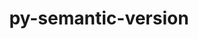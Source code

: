 ---
title: "py-semantic-version"
layout: cache
categories: [package, develop]
meta: {"compilers": ["none"], "num_specs": 274, "num_specs_by_stack": {"data-vis-sdk": 18, "e4s-neoverse-v2": 18, "hep": 13, "ml-darwin-aarch64-mps": 49, "ml-linux-aarch64-cpu": 52, "ml-linux-aarch64-cuda": 55, "ml-linux-x86_64-cpu": 51, "ml-linux-x86_64-cuda": 52, "ml-linux-x86_64-rocm": 17, "radiuss": 36, "root": 274}, "oss": ["sequoia", "ubuntu18.04", "ubuntu20.04", "ubuntu22.04", "ubuntu24.04"], "platforms": ["darwin", "linux"], "stacks": ["data-vis-sdk", "e4s-neoverse-v2", "hep", "ml-darwin-aarch64-mps", "ml-linux-aarch64-cpu", "ml-linux-aarch64-cuda", "ml-linux-x86_64-cpu", "ml-linux-x86_64-cuda", "ml-linux-x86_64-rocm", "radiuss", "root"], "targets": ["aarch64", "neoverse_v2", "x86_64_v3"], "versions": ["2.10.0"]}
spec_details: [{"compiler": "none", "hash": "2654ian635wcomdhzvgy374rdfwjzdpz", "os": "ubuntu20.04", "platform": "linux", "size": "-", "stacks": ["data-vis-sdk", "root"], "target": "x86_64_v3", "variants": ["build_system=python_pip"], "versions": ["2.10.0"]}, {"compiler": "none", "hash": "27sr5sb3ynyc4mde4ohhlooqdkizicrc", "os": "sequoia", "platform": "darwin", "size": "-", "stacks": ["ml-darwin-aarch64-mps", "root"], "target": "aarch64", "variants": ["build_system=python_pip"], "versions": ["2.10.0"]}, {"compiler": "none", "hash": "2abvzztqcdctuv6itt2jnxl343wtjvuc", "os": "ubuntu24.04", "platform": "linux", "size": "-", "stacks": ["ml-linux-aarch64-cuda", "root"], "target": "aarch64", "variants": ["build_system=python_pip"], "versions": ["2.10.0"]}, {"compiler": "none", "hash": "2piq2ybxr7djqt6gvavfx45n2fslvdjy", "os": "ubuntu20.04", "platform": "linux", "size": "-", "stacks": ["data-vis-sdk", "root"], "target": "x86_64_v3", "variants": ["build_system=python_pip"], "versions": ["2.10.0"]}, {"compiler": "none", "hash": "2s7cxtcfham57rmmmfexr7b7fntuabpc", "os": "ubuntu18.04", "platform": "linux", "size": "-", "stacks": ["radiuss", "root"], "target": "x86_64_v3", "variants": ["build_system=python_pip"], "versions": ["2.10.0"]}, {"compiler": "none", "hash": "34eb6y6n3hhfrzxu76s2kxiekipkvsuh", "os": "ubuntu24.04", "platform": "linux", "size": "-", "stacks": ["ml-linux-aarch64-cpu", "ml-linux-aarch64-cuda", "root"], "target": "aarch64", "variants": ["build_system=python_pip"], "versions": ["2.10.0"]}, {"compiler": "none", "hash": "35dpjxmokqu2r4ebnd2evpfgbwdvlsqc", "os": "sequoia", "platform": "darwin", "size": "-", "stacks": ["ml-darwin-aarch64-mps", "root"], "target": "aarch64", "variants": ["build_system=python_pip"], "versions": ["2.10.0"]}, {"compiler": "none", "hash": "37vaowwrv52dygc7daqme6fj4h7kj6z4", "os": "ubuntu22.04", "platform": "linux", "size": "-", "stacks": ["root"], "target": "x86_64_v3", "variants": ["build_system=python_pip"], "versions": ["2.10.0"]}, {"compiler": "none", "hash": "3bqjog6hy2upbthi6jstdtqyt2drh7t5", "os": "ubuntu24.04", "platform": "linux", "size": "-", "stacks": ["ml-linux-x86_64-cpu", "ml-linux-x86_64-cuda", "root"], "target": "x86_64_v3", "variants": ["build_system=python_pip"], "versions": ["2.10.0"]}, {"compiler": "none", "hash": "3bzyz33s7g4zf2znw66nmlnkeykutsdt", "os": "ubuntu24.04", "platform": "linux", "size": "-", "stacks": ["ml-linux-aarch64-cpu", "ml-linux-aarch64-cuda", "root"], "target": "aarch64", "variants": ["build_system=python_pip"], "versions": ["2.10.0"]}, {"compiler": "none", "hash": "3humsg43mle4k7rnls5j53x4iz5wxytm", "os": "ubuntu24.04", "platform": "linux", "size": "-", "stacks": ["ml-linux-aarch64-cpu", "ml-linux-aarch64-cuda", "root"], "target": "aarch64", "variants": ["build_system=python_pip"], "versions": ["2.10.0"]}, {"compiler": "none", "hash": "3kquogsrsh53wzqlxnqg2iekl6iqnccv", "os": "ubuntu24.04", "platform": "linux", "size": "-", "stacks": ["ml-linux-x86_64-cpu", "ml-linux-x86_64-cuda", "root"], "target": "x86_64_v3", "variants": ["build_system=python_pip"], "versions": ["2.10.0"]}, {"compiler": "none", "hash": "3ldkah27oc2t4i4g4yn6kjihwghbasfo", "os": "sequoia", "platform": "darwin", "size": "-", "stacks": ["ml-darwin-aarch64-mps", "root"], "target": "aarch64", "variants": ["build_system=python_pip"], "versions": ["2.10.0"]}, {"compiler": "none", "hash": "3m6na3cr4xipihmzwwzaiv4tmgmexlxs", "os": "sequoia", "platform": "darwin", "size": "-", "stacks": ["ml-darwin-aarch64-mps", "root"], "target": "aarch64", "variants": ["build_system=python_pip"], "versions": ["2.10.0"]}, {"compiler": "none", "hash": "3msw4ymuq7nl3rhp2m2fjfwgojithhsq", "os": "ubuntu20.04", "platform": "linux", "size": "-", "stacks": ["data-vis-sdk", "root"], "target": "x86_64_v3", "variants": ["build_system=python_pip"], "versions": ["2.10.0"]}, {"compiler": "none", "hash": "3owdfn7uwgq3bijdljchwdndgdijvgub", "os": "ubuntu24.04", "platform": "linux", "size": "-", "stacks": ["ml-linux-x86_64-cpu", "ml-linux-x86_64-cuda", "ml-linux-x86_64-rocm", "root"], "target": "x86_64_v3", "variants": ["build_system=python_pip"], "versions": ["2.10.0"]}, {"compiler": "none", "hash": "3oxlleltesidx6qvkwi3vdiyp6d6ds7z", "os": "sequoia", "platform": "darwin", "size": "-", "stacks": ["ml-darwin-aarch64-mps", "root"], "target": "aarch64", "variants": ["build_system=python_pip"], "versions": ["2.10.0"]}, {"compiler": "none", "hash": "3qvrt55uvzsjy5dg7ifd6vebiiarbm5l", "os": "ubuntu24.04", "platform": "linux", "size": "-", "stacks": ["ml-linux-x86_64-cpu", "ml-linux-x86_64-cuda", "root"], "target": "x86_64_v3", "variants": ["build_system=python_pip"], "versions": ["2.10.0"]}, {"compiler": "none", "hash": "3sfspyvkhk2sbznxidrh3ufqyj2nhwkn", "os": "ubuntu22.04", "platform": "linux", "size": "-", "stacks": ["e4s-neoverse-v2", "root"], "target": "neoverse_v2", "variants": ["build_system=python_pip"], "versions": ["2.10.0"]}, {"compiler": "none", "hash": "3sgq7pebnmb6dqojfofikofxbttawgqy", "os": "ubuntu18.04", "platform": "linux", "size": "-", "stacks": ["radiuss", "root"], "target": "x86_64_v3", "variants": ["build_system=python_pip"], "versions": ["2.10.0"]}, {"compiler": "none", "hash": "3xgvww3ivro6m6h6kxpfafi6zcjuzaox", "os": "ubuntu22.04", "platform": "linux", "size": "-", "stacks": ["root"], "target": "x86_64_v3", "variants": ["build_system=python_pip"], "versions": ["2.10.0"]}, {"compiler": "none", "hash": "426p63hwybkbvbdxxf6mxqndwskrrahm", "os": "ubuntu18.04", "platform": "linux", "size": "-", "stacks": ["radiuss", "root"], "target": "x86_64_v3", "variants": ["build_system=python_pip"], "versions": ["2.10.0"]}, {"compiler": "none", "hash": "42ryh3i2meilodtrclhtku6rsxcjc7b6", "os": "ubuntu20.04", "platform": "linux", "size": "-", "stacks": ["data-vis-sdk", "root"], "target": "x86_64_v3", "variants": ["build_system=python_pip"], "versions": ["2.10.0"]}, {"compiler": "none", "hash": "42t3kxj5p46c5e3xkvwsnb6h5qm5copp", "os": "ubuntu20.04", "platform": "linux", "size": "-", "stacks": ["data-vis-sdk", "root"], "target": "x86_64_v3", "variants": ["build_system=python_pip"], "versions": ["2.10.0"]}, {"compiler": "none", "hash": "4css6za6htxvtcwowi7cfj4mhpttgbpm", "os": "sequoia", "platform": "darwin", "size": "-", "stacks": ["ml-darwin-aarch64-mps", "root"], "target": "aarch64", "variants": ["build_system=python_pip"], "versions": ["2.10.0"]}, {"compiler": "none", "hash": "4dbejtluyul6h75ninebfspfj7flv5vg", "os": "ubuntu24.04", "platform": "linux", "size": "-", "stacks": ["ml-linux-aarch64-cpu", "ml-linux-aarch64-cuda", "root"], "target": "aarch64", "variants": ["build_system=python_pip"], "versions": ["2.10.0"]}, {"compiler": "none", "hash": "4dstlotyj7plkex5hvbya3aaizz4s3yh", "os": "ubuntu22.04", "platform": "linux", "size": "-", "stacks": ["e4s-neoverse-v2", "root"], "target": "neoverse_v2", "variants": ["build_system=python_pip"], "versions": ["2.10.0"]}, {"compiler": "none", "hash": "4hef2mftp6ro3eddlu7jdhq5cg7sbiy7", "os": "ubuntu18.04", "platform": "linux", "size": "-", "stacks": ["radiuss", "root"], "target": "x86_64_v3", "variants": ["build_system=python_pip"], "versions": ["2.10.0"]}, {"compiler": "none", "hash": "4hilufmwhssesq5a4kgblm55sgrlcuea", "os": "ubuntu24.04", "platform": "linux", "size": "-", "stacks": ["ml-linux-x86_64-cpu", "ml-linux-x86_64-cuda", "root"], "target": "x86_64_v3", "variants": ["build_system=python_pip"], "versions": ["2.10.0"]}, {"compiler": "none", "hash": "4mhru6fu3gyitgqb6bv2htxljb4jgkuy", "os": "sequoia", "platform": "darwin", "size": "-", "stacks": ["ml-darwin-aarch64-mps", "root"], "target": "aarch64", "variants": ["build_system=python_pip"], "versions": ["2.10.0"]}, {"compiler": "none", "hash": "4nyxa4x46d3jl6o476gwelyjsvkykozo", "os": "ubuntu24.04", "platform": "linux", "size": "-", "stacks": ["ml-linux-x86_64-cpu", "ml-linux-x86_64-cuda", "root"], "target": "x86_64_v3", "variants": ["build_system=python_pip"], "versions": ["2.10.0"]}, {"compiler": "none", "hash": "4otg5sp6sbmbazgvoye7and3ofcpo225", "os": "ubuntu24.04", "platform": "linux", "size": "-", "stacks": ["ml-linux-x86_64-cpu", "ml-linux-x86_64-cuda", "root"], "target": "x86_64_v3", "variants": ["build_system=python_pip"], "versions": ["2.10.0"]}, {"compiler": "none", "hash": "4qoishbg5dumrwf5bj2r6gf45mvl4ce4", "os": "ubuntu22.04", "platform": "linux", "size": "-", "stacks": ["e4s-neoverse-v2", "root"], "target": "neoverse_v2", "variants": ["build_system=python_pip"], "versions": ["2.10.0"]}, {"compiler": "none", "hash": "4s7bcrwupowdpwv7krhvrlalrediewgn", "os": "ubuntu18.04", "platform": "linux", "size": "-", "stacks": ["radiuss", "root"], "target": "x86_64_v3", "variants": ["build_system=python_pip"], "versions": ["2.10.0"]}, {"compiler": "none", "hash": "4smkfnnnavgifigf3wrhrguhfkekltps", "os": "ubuntu20.04", "platform": "linux", "size": "-", "stacks": ["data-vis-sdk", "root"], "target": "x86_64_v3", "variants": ["build_system=python_pip"], "versions": ["2.10.0"]}, {"compiler": "none", "hash": "4u3hzev3c2fywolbs2f27ypcvlnmyu2d", "os": "ubuntu24.04", "platform": "linux", "size": "-", "stacks": ["ml-linux-x86_64-cpu", "ml-linux-x86_64-cuda", "root"], "target": "x86_64_v3", "variants": ["build_system=python_pip"], "versions": ["2.10.0"]}, {"compiler": "none", "hash": "56iz5gncip7l7hq6hjmtrhw537hi7lt4", "os": "ubuntu24.04", "platform": "linux", "size": "-", "stacks": ["ml-linux-aarch64-cpu", "ml-linux-aarch64-cuda", "root"], "target": "aarch64", "variants": ["build_system=python_pip"], "versions": ["2.10.0"]}, {"compiler": "none", "hash": "57wxynqkib6efur63e5frp4x4j4r2rrw", "os": "ubuntu24.04", "platform": "linux", "size": "-", "stacks": ["ml-linux-x86_64-cpu", "ml-linux-x86_64-cuda", "ml-linux-x86_64-rocm", "root"], "target": "x86_64_v3", "variants": ["build_system=python_pip"], "versions": ["2.10.0"]}, {"compiler": "none", "hash": "5fhvcrgsv5pjmygprdpqnltj6ocwzegk", "os": "sequoia", "platform": "darwin", "size": "-", "stacks": ["ml-darwin-aarch64-mps", "root"], "target": "aarch64", "variants": ["build_system=python_pip"], "versions": ["2.10.0"]}, {"compiler": "none", "hash": "5fps27q6hdxzy2aresgzrpbnltgcxhu7", "os": "ubuntu20.04", "platform": "linux", "size": "-", "stacks": ["data-vis-sdk", "root"], "target": "x86_64_v3", "variants": ["build_system=python_pip"], "versions": ["2.10.0"]}, {"compiler": "none", "hash": "5kruehoevjk273qvfxpkfd4s75a22jmx", "os": "ubuntu22.04", "platform": "linux", "size": "-", "stacks": ["e4s-neoverse-v2", "root"], "target": "neoverse_v2", "variants": ["build_system=python_pip"], "versions": ["2.10.0"]}, {"compiler": "none", "hash": "5qmz52xhwpvsxz7lfhssajdpgyhgyynl", "os": "ubuntu22.04", "platform": "linux", "size": "-", "stacks": ["root"], "target": "x86_64_v3", "variants": ["build_system=python_pip"], "versions": ["2.10.0"]}, {"compiler": "none", "hash": "5rfwsab3htedee4pq7arjgcfvnwbfgpz", "os": "ubuntu18.04", "platform": "linux", "size": "-", "stacks": ["radiuss", "root"], "target": "x86_64_v3", "variants": ["build_system=python_pip"], "versions": ["2.10.0"]}, {"compiler": "none", "hash": "5tvmoxacpoubout5lowvbelairsf7jjx", "os": "sequoia", "platform": "darwin", "size": "-", "stacks": ["ml-darwin-aarch64-mps", "root"], "target": "aarch64", "variants": ["build_system=python_pip"], "versions": ["2.10.0"]}, {"compiler": "none", "hash": "5xjppdb6bvxxi57wuw5zfm7nk2n7jmcb", "os": "ubuntu24.04", "platform": "linux", "size": "-", "stacks": ["ml-linux-x86_64-cpu", "ml-linux-x86_64-cuda", "root"], "target": "x86_64_v3", "variants": ["build_system=python_pip"], "versions": ["2.10.0"]}, {"compiler": "none", "hash": "5ztajzb64aojnjyql2266fh3rrrrognv", "os": "ubuntu24.04", "platform": "linux", "size": "-", "stacks": ["ml-linux-x86_64-cpu", "ml-linux-x86_64-cuda", "root"], "target": "x86_64_v3", "variants": ["build_system=python_pip"], "versions": ["2.10.0"]}, {"compiler": "none", "hash": "6e2uyfi4gb4645q2kzccm7bglheqinxc", "os": "ubuntu24.04", "platform": "linux", "size": "-", "stacks": ["ml-linux-x86_64-cpu", "ml-linux-x86_64-cuda", "root"], "target": "x86_64_v3", "variants": ["build_system=python_pip"], "versions": ["2.10.0"]}, {"compiler": "none", "hash": "6w6hrg4zqj542xx3em2nmloph4csedcs", "os": "ubuntu24.04", "platform": "linux", "size": "-", "stacks": ["ml-linux-x86_64-cpu", "ml-linux-x86_64-cuda", "root"], "target": "x86_64_v3", "variants": ["build_system=python_pip"], "versions": ["2.10.0"]}, {"compiler": "none", "hash": "6w6kzj6avce26os5qgcixrd2wlfvartp", "os": "ubuntu24.04", "platform": "linux", "size": "-", "stacks": ["ml-linux-aarch64-cpu", "ml-linux-aarch64-cuda", "root"], "target": "aarch64", "variants": ["build_system=python_pip"], "versions": ["2.10.0"]}, {"compiler": "none", "hash": "7fuee2fjzf5x5jlk324oakkejlawrlfu", "os": "ubuntu22.04", "platform": "linux", "size": "-", "stacks": ["root"], "target": "x86_64_v3", "variants": ["build_system=python_pip"], "versions": ["2.10.0"]}, {"compiler": "none", "hash": "7gwbc4u7pwsji5bnnbcpgu2vzcaomlft", "os": "ubuntu24.04", "platform": "linux", "size": "-", "stacks": ["ml-linux-aarch64-cpu", "ml-linux-aarch64-cuda", "root"], "target": "aarch64", "variants": ["build_system=python_pip"], "versions": ["2.10.0"]}, {"compiler": "none", "hash": "7ifz5pilz5pxupdmgqwkhoignljz6f4g", "os": "ubuntu18.04", "platform": "linux", "size": "-", "stacks": ["radiuss", "root"], "target": "x86_64_v3", "variants": ["build_system=python_pip"], "versions": ["2.10.0"]}, {"compiler": "none", "hash": "7x6c3ewaevrrotgk6exxvbcu25zyekb2", "os": "ubuntu22.04", "platform": "linux", "size": "-", "stacks": ["root"], "target": "x86_64_v3", "variants": ["build_system=python_pip"], "versions": ["2.10.0"]}, {"compiler": "none", "hash": "a3tzzyjeh4ujhdy5jwukumcao7z6rdcu", "os": "ubuntu18.04", "platform": "linux", "size": "-", "stacks": ["radiuss", "root"], "target": "x86_64_v3", "variants": ["build_system=python_pip"], "versions": ["2.10.0"]}, {"compiler": "none", "hash": "a4veftdqm4p2bk4v23ltyc3mj2cqjou7", "os": "ubuntu22.04", "platform": "linux", "size": "-", "stacks": ["root"], "target": "x86_64_v3", "variants": ["build_system=python_pip"], "versions": ["2.10.0"]}, {"compiler": "none", "hash": "a6h52bdn2gt2wmc7shyakcy5ueb7qn2e", "os": "sequoia", "platform": "darwin", "size": "-", "stacks": ["ml-darwin-aarch64-mps", "root"], "target": "aarch64", "variants": ["build_system=python_pip"], "versions": ["2.10.0"]}, {"compiler": "none", "hash": "a7fw77nkigtgwlc67ym3pobp3tk43cc4", "os": "ubuntu22.04", "platform": "linux", "size": "-", "stacks": ["e4s-neoverse-v2", "root"], "target": "neoverse_v2", "variants": ["build_system=python_pip"], "versions": ["2.10.0"]}, {"compiler": "none", "hash": "a7sdiwmckmmb7enbn4gmqkeax42omova", "os": "ubuntu22.04", "platform": "linux", "size": "-", "stacks": ["root"], "target": "x86_64_v3", "variants": ["build_system=python_pip"], "versions": ["2.10.0"]}, {"compiler": "none", "hash": "acw5rv4um5wptfrt7oquzni7fkiuefu4", "os": "ubuntu24.04", "platform": "linux", "size": "-", "stacks": ["ml-linux-aarch64-cpu", "ml-linux-aarch64-cuda", "root"], "target": "aarch64", "variants": ["build_system=python_pip"], "versions": ["2.10.0"]}, {"compiler": "none", "hash": "akqughcjewtjewiio7wtpmlcjlgxxgc7", "os": "sequoia", "platform": "darwin", "size": "-", "stacks": ["ml-darwin-aarch64-mps", "root"], "target": "aarch64", "variants": ["build_system=python_pip"], "versions": ["2.10.0"]}, {"compiler": "none", "hash": "ap6fm76rn5ithiwmnkhlzq6wajsizxtt", "os": "ubuntu18.04", "platform": "linux", "size": "-", "stacks": ["radiuss", "root"], "target": "x86_64_v3", "variants": ["build_system=python_pip"], "versions": ["2.10.0"]}, {"compiler": "none", "hash": "ayqkkkwtyggxjyqbcny37jejxe7yfm73", "os": "ubuntu24.04", "platform": "linux", "size": "-", "stacks": ["ml-linux-aarch64-cpu", "ml-linux-aarch64-cuda", "root"], "target": "aarch64", "variants": ["build_system=python_pip"], "versions": ["2.10.0"]}, {"compiler": "none", "hash": "bcsbt4mt4urra5e6lossay5fncegtw74", "os": "ubuntu22.04", "platform": "linux", "size": "-", "stacks": ["e4s-neoverse-v2", "root"], "target": "neoverse_v2", "variants": ["build_system=python_pip"], "versions": ["2.10.0"]}, {"compiler": "none", "hash": "bjkl7vwksl6bwjtj5ghjrshvqpobkym2", "os": "sequoia", "platform": "darwin", "size": "-", "stacks": ["ml-darwin-aarch64-mps", "root"], "target": "aarch64", "variants": ["build_system=python_pip"], "versions": ["2.10.0"]}, {"compiler": "none", "hash": "bt7u4uzhpfl7j4lkllgw4gd26p6ul7l4", "os": "ubuntu22.04", "platform": "linux", "size": "-", "stacks": ["root"], "target": "x86_64_v3", "variants": ["build_system=python_pip"], "versions": ["2.10.0"]}, {"compiler": "none", "hash": "bvjykllt5wvy4zfllmas45pkfu4llvmd", "os": "ubuntu22.04", "platform": "linux", "size": "-", "stacks": ["hep", "root"], "target": "x86_64_v3", "variants": ["build_system=python_pip"], "versions": ["2.10.0"]}, {"compiler": "none", "hash": "bx4u4qqh7tyas4g6yybt36w74w6dgoy5", "os": "ubuntu24.04", "platform": "linux", "size": "-", "stacks": ["ml-linux-x86_64-cpu", "ml-linux-x86_64-cuda", "root"], "target": "x86_64_v3", "variants": ["build_system=python_pip"], "versions": ["2.10.0"]}, {"compiler": "none", "hash": "bz2ducmv2c74lgax44ct4noot7qv4xwd", "os": "ubuntu18.04", "platform": "linux", "size": "-", "stacks": ["radiuss", "root"], "target": "x86_64_v3", "variants": ["build_system=python_pip"], "versions": ["2.10.0"]}, {"compiler": "none", "hash": "bzd5o7rk6k3vozwp4qlp3kpo2obgxmd2", "os": "ubuntu22.04", "platform": "linux", "size": "-", "stacks": ["root"], "target": "x86_64_v3", "variants": ["build_system=python_pip"], "versions": ["2.10.0"]}, {"compiler": "none", "hash": "bzpndy5mvtygal6n26jts3j5jnmzto3z", "os": "sequoia", "platform": "darwin", "size": "-", "stacks": ["ml-darwin-aarch64-mps", "root"], "target": "aarch64", "variants": ["build_system=python_pip"], "versions": ["2.10.0"]}, {"compiler": "none", "hash": "c4fjtwxfudabf3u4m2djmxjvtavyo3qi", "os": "ubuntu22.04", "platform": "linux", "size": "-", "stacks": ["root"], "target": "x86_64_v3", "variants": ["build_system=python_pip"], "versions": ["2.10.0"]}, {"compiler": "none", "hash": "c7er6lmvhvrc3fzxnz2agc5vxksnya25", "os": "ubuntu20.04", "platform": "linux", "size": "-", "stacks": ["data-vis-sdk", "root"], "target": "x86_64_v3", "variants": ["build_system=python_pip"], "versions": ["2.10.0"]}, {"compiler": "none", "hash": "cgodpzrc6gugjzsx7iaptnh7xco5uayk", "os": "ubuntu24.04", "platform": "linux", "size": "-", "stacks": ["ml-linux-x86_64-cpu", "ml-linux-x86_64-cuda", "ml-linux-x86_64-rocm", "root"], "target": "x86_64_v3", "variants": ["build_system=python_pip"], "versions": ["2.10.0"]}, {"compiler": "none", "hash": "cm43ps4iz6352bq6cbovpiwxqbmxo2vk", "os": "ubuntu24.04", "platform": "linux", "size": "-", "stacks": ["ml-linux-aarch64-cpu", "ml-linux-aarch64-cuda", "root"], "target": "aarch64", "variants": ["build_system=python_pip"], "versions": ["2.10.0"]}, {"compiler": "none", "hash": "cngkhge6dmseboosm4dhb25xx6uk2vpr", "os": "ubuntu22.04", "platform": "linux", "size": "-", "stacks": ["e4s-neoverse-v2", "root"], "target": "neoverse_v2", "variants": ["build_system=python_pip"], "versions": ["2.10.0"]}, {"compiler": "none", "hash": "cv5fqr6cewm6io4alrcqakh5bjd2lozo", "os": "ubuntu22.04", "platform": "linux", "size": "-", "stacks": ["e4s-neoverse-v2", "root"], "target": "neoverse_v2", "variants": ["build_system=python_pip"], "versions": ["2.10.0"]}, {"compiler": "none", "hash": "cycem63ft2xgzt6gqn3vlszhfhvimqh5", "os": "ubuntu24.04", "platform": "linux", "size": "-", "stacks": ["ml-linux-aarch64-cpu", "ml-linux-aarch64-cuda", "root"], "target": "aarch64", "variants": ["build_system=python_pip"], "versions": ["2.10.0"]}, {"compiler": "none", "hash": "d26f4uc4nmilfvlnigrrpnxfkkenimev", "os": "ubuntu24.04", "platform": "linux", "size": "-", "stacks": ["ml-linux-x86_64-cpu", "ml-linux-x86_64-cuda", "ml-linux-x86_64-rocm", "root"], "target": "x86_64_v3", "variants": ["build_system=python_pip"], "versions": ["2.10.0"]}, {"compiler": "none", "hash": "db4v5qfd7gyrzi5lpc4jul4o7c2e3zet", "os": "ubuntu24.04", "platform": "linux", "size": "-", "stacks": ["ml-linux-x86_64-cpu", "ml-linux-x86_64-cuda", "ml-linux-x86_64-rocm", "root"], "target": "x86_64_v3", "variants": ["build_system=python_pip"], "versions": ["2.10.0"]}, {"compiler": "none", "hash": "dbdpmorawmet3nks2jeogr7jtbxoaqvv", "os": "ubuntu24.04", "platform": "linux", "size": "-", "stacks": ["ml-linux-aarch64-cpu", "ml-linux-aarch64-cuda", "root"], "target": "aarch64", "variants": ["build_system=python_pip"], "versions": ["2.10.0"]}, {"compiler": "none", "hash": "dd3v2pai2pssftr473qbnr2cfhrh7q2m", "os": "ubuntu24.04", "platform": "linux", "size": "-", "stacks": ["ml-linux-x86_64-cpu", "ml-linux-x86_64-cuda", "root"], "target": "x86_64_v3", "variants": ["build_system=python_pip"], "versions": ["2.10.0"]}, {"compiler": "none", "hash": "dhnbfileoncgphb2psjaaw6ukvsww6gn", "os": "ubuntu22.04", "platform": "linux", "size": "-", "stacks": ["root"], "target": "x86_64_v3", "variants": ["build_system=python_pip"], "versions": ["2.10.0"]}, {"compiler": "none", "hash": "dhzlapyuwozuzs6neqrntrxkshp2m3xf", "os": "ubuntu18.04", "platform": "linux", "size": "-", "stacks": ["radiuss", "root"], "target": "x86_64_v3", "variants": ["build_system=python_pip"], "versions": ["2.10.0"]}, {"compiler": "none", "hash": "dikt2ukkhvsf53b6bdjwydy35c5jveam", "os": "ubuntu22.04", "platform": "linux", "size": "-", "stacks": ["e4s-neoverse-v2", "root"], "target": "neoverse_v2", "variants": ["build_system=python_pip"], "versions": ["2.10.0"]}, {"compiler": "none", "hash": "dva3lcj65qcfzzqgvpubjdqn32y5shcx", "os": "ubuntu18.04", "platform": "linux", "size": "-", "stacks": ["radiuss", "root"], "target": "x86_64_v3", "variants": ["build_system=python_pip"], "versions": ["2.10.0"]}, {"compiler": "none", "hash": "dviynugfvjo3quvsxuhq77njbstsqsld", "os": "sequoia", "platform": "darwin", "size": "-", "stacks": ["ml-darwin-aarch64-mps", "root"], "target": "aarch64", "variants": ["build_system=python_pip"], "versions": ["2.10.0"]}, {"compiler": "none", "hash": "egzfdfxktsaswkfru5s3dsbdrhy3buak", "os": "ubuntu18.04", "platform": "linux", "size": "-", "stacks": ["radiuss", "root"], "target": "x86_64_v3", "variants": ["build_system=python_pip"], "versions": ["2.10.0"]}, {"compiler": "none", "hash": "ehyuamtx7zt6t777wxl23byzjailpifs", "os": "ubuntu24.04", "platform": "linux", "size": "-", "stacks": ["ml-linux-x86_64-cpu", "ml-linux-x86_64-cuda", "ml-linux-x86_64-rocm", "root"], "target": "x86_64_v3", "variants": ["build_system=python_pip"], "versions": ["2.10.0"]}, {"compiler": "none", "hash": "ekjtbpfcx4e34r4ntrapiwugdoeask5b", "os": "ubuntu24.04", "platform": "linux", "size": "-", "stacks": ["ml-linux-x86_64-cpu", "ml-linux-x86_64-cuda", "ml-linux-x86_64-rocm", "root"], "target": "x86_64_v3", "variants": ["build_system=python_pip"], "versions": ["2.10.0"]}, {"compiler": "none", "hash": "f4ldw3vard4vszxui64nkafcms4o6uqi", "os": "ubuntu22.04", "platform": "linux", "size": "-", "stacks": ["e4s-neoverse-v2", "root"], "target": "neoverse_v2", "variants": ["build_system=python_pip"], "versions": ["2.10.0"]}, {"compiler": "none", "hash": "f7x522e36l6yjukoifd4ykt56kdx7idy", "os": "ubuntu20.04", "platform": "linux", "size": "-", "stacks": ["data-vis-sdk", "root"], "target": "x86_64_v3", "variants": ["build_system=python_pip"], "versions": ["2.10.0"]}, {"compiler": "none", "hash": "fahahgf7v6aw3sktikkinwfgjytuchj2", "os": "ubuntu24.04", "platform": "linux", "size": "-", "stacks": ["ml-linux-aarch64-cpu", "ml-linux-aarch64-cuda", "root"], "target": "aarch64", "variants": ["build_system=python_pip"], "versions": ["2.10.0"]}, {"compiler": "none", "hash": "fbruxxmlh3ddcx5gidmtjnmcogqru47q", "os": "ubuntu24.04", "platform": "linux", "size": "-", "stacks": ["ml-linux-aarch64-cpu", "ml-linux-aarch64-cuda", "root"], "target": "aarch64", "variants": ["build_system=python_pip"], "versions": ["2.10.0"]}, {"compiler": "none", "hash": "fe3fzku6ohnwaelmxzqw2sznd2yglidd", "os": "ubuntu18.04", "platform": "linux", "size": "-", "stacks": ["radiuss", "root"], "target": "x86_64_v3", "variants": ["build_system=python_pip"], "versions": ["2.10.0"]}, {"compiler": "none", "hash": "fg7qawhryazceup2khum5bryvnmq452k", "os": "ubuntu18.04", "platform": "linux", "size": "-", "stacks": ["radiuss", "root"], "target": "x86_64_v3", "variants": ["build_system=python_pip"], "versions": ["2.10.0"]}, {"compiler": "none", "hash": "fhx3dou3f4wepestkmt4yryzg6phdukt", "os": "ubuntu24.04", "platform": "linux", "size": "-", "stacks": ["ml-linux-aarch64-cpu", "ml-linux-aarch64-cuda", "root"], "target": "aarch64", "variants": ["build_system=python_pip"], "versions": ["2.10.0"]}, {"compiler": "none", "hash": "flysaylx6nz3pkz6s2goahvsujhiqy2s", "os": "sequoia", "platform": "darwin", "size": "-", "stacks": ["ml-darwin-aarch64-mps", "root"], "target": "aarch64", "variants": ["build_system=python_pip"], "versions": ["2.10.0"]}, {"compiler": "none", "hash": "fnifseymuakieidmqx2ah2y3jhqxb6ko", "os": "ubuntu22.04", "platform": "linux", "size": "-", "stacks": ["hep", "root"], "target": "x86_64_v3", "variants": ["build_system=python_pip"], "versions": ["2.10.0"]}, {"compiler": "none", "hash": "fpwr2knymdt3dmgmob3bkyxslkoojkom", "os": "ubuntu24.04", "platform": "linux", "size": "-", "stacks": ["ml-linux-x86_64-cpu", "ml-linux-x86_64-cuda", "root"], "target": "x86_64_v3", "variants": ["build_system=python_pip"], "versions": ["2.10.0"]}, {"compiler": "none", "hash": "fqa3hrds3c27vyoykj6w3yeq2urm77lk", "os": "ubuntu22.04", "platform": "linux", "size": "-", "stacks": ["root"], "target": "x86_64_v3", "variants": ["build_system=python_pip"], "versions": ["2.10.0"]}, {"compiler": "none", "hash": "frksblwk72gmys7zr5mohfkv62ducmly", "os": "sequoia", "platform": "darwin", "size": "-", "stacks": ["ml-darwin-aarch64-mps", "root"], "target": "aarch64", "variants": ["build_system=python_pip"], "versions": ["2.10.0"]}, {"compiler": "none", "hash": "fro25iteb6zhdq67xdnwjbkuzprprcug", "os": "ubuntu24.04", "platform": "linux", "size": "-", "stacks": ["ml-linux-x86_64-cpu", "ml-linux-x86_64-cuda", "ml-linux-x86_64-rocm", "root"], "target": "x86_64_v3", "variants": ["build_system=python_pip"], "versions": ["2.10.0"]}, {"compiler": "none", "hash": "ft5rm3lumjkjvdqounryfjxcssi52ssn", "os": "ubuntu22.04", "platform": "linux", "size": "-", "stacks": ["root"], "target": "x86_64_v3", "variants": ["build_system=python_pip"], "versions": ["2.10.0"]}, {"compiler": "none", "hash": "ftseko75ari2rjn6htmpm5zgxnjrured", "os": "ubuntu18.04", "platform": "linux", "size": "-", "stacks": ["radiuss", "root"], "target": "x86_64_v3", "variants": ["build_system=python_pip"], "versions": ["2.10.0"]}, {"compiler": "none", "hash": "fumhgsdho3ylehmwyfwk4prswjrkapi5", "os": "ubuntu24.04", "platform": "linux", "size": "-", "stacks": ["ml-linux-aarch64-cpu", "ml-linux-aarch64-cuda", "root"], "target": "aarch64", "variants": ["build_system=python_pip"], "versions": ["2.10.0"]}, {"compiler": "none", "hash": "g2tx6yvnht7rzy5y5ldjh4wndg6dlaod", "os": "ubuntu24.04", "platform": "linux", "size": "-", "stacks": ["ml-linux-x86_64-cpu", "ml-linux-x86_64-cuda", "root"], "target": "x86_64_v3", "variants": ["build_system=python_pip"], "versions": ["2.10.0"]}, {"compiler": "none", "hash": "g4ap5ju4vp7sj23qtatvcc7poi3prk7q", "os": "ubuntu24.04", "platform": "linux", "size": "-", "stacks": ["ml-linux-aarch64-cpu", "ml-linux-aarch64-cuda", "root"], "target": "aarch64", "variants": ["build_system=python_pip"], "versions": ["2.10.0"]}, {"compiler": "none", "hash": "g4lxfcbno2d7gf5rwdc7hwt67bio46pj", "os": "ubuntu24.04", "platform": "linux", "size": "-", "stacks": ["ml-linux-aarch64-cpu", "ml-linux-aarch64-cuda", "root"], "target": "aarch64", "variants": ["build_system=python_pip"], "versions": ["2.10.0"]}, {"compiler": "none", "hash": "g5lkgk7csnqpsktjmuv4oznjdc2h53iu", "os": "sequoia", "platform": "darwin", "size": "-", "stacks": ["ml-darwin-aarch64-mps", "root"], "target": "aarch64", "variants": ["build_system=python_pip"], "versions": ["2.10.0"]}, {"compiler": "none", "hash": "g5r4yix2ajkgiwqtecrg5vjqusudyqrm", "os": "ubuntu24.04", "platform": "linux", "size": "-", "stacks": ["ml-linux-aarch64-cpu", "ml-linux-aarch64-cuda", "root"], "target": "aarch64", "variants": ["build_system=python_pip"], "versions": ["2.10.0"]}, {"compiler": "none", "hash": "gdz2thivpmmzhepjdivokuaklzuny3dz", "os": "ubuntu24.04", "platform": "linux", "size": "-", "stacks": ["ml-linux-aarch64-cuda", "root"], "target": "aarch64", "variants": ["build_system=python_pip"], "versions": ["2.10.0"]}, {"compiler": "none", "hash": "geavpe5ctrxatupb2w2h3pfsarsimt4h", "os": "ubuntu24.04", "platform": "linux", "size": "-", "stacks": ["ml-linux-x86_64-cpu", "ml-linux-x86_64-cuda", "root"], "target": "x86_64_v3", "variants": ["build_system=python_pip"], "versions": ["2.10.0"]}, {"compiler": "none", "hash": "gjoslk4keflftis2iogsd3use4lo4ffc", "os": "ubuntu24.04", "platform": "linux", "size": "-", "stacks": ["ml-linux-x86_64-cpu", "ml-linux-x86_64-cuda", "ml-linux-x86_64-rocm", "root"], "target": "x86_64_v3", "variants": ["build_system=python_pip"], "versions": ["2.10.0"]}, {"compiler": "none", "hash": "gkn736vyocb55u6a2fl3ius3jbkktmqq", "os": "sequoia", "platform": "darwin", "size": "-", "stacks": ["ml-darwin-aarch64-mps", "root"], "target": "aarch64", "variants": ["build_system=python_pip"], "versions": ["2.10.0"]}, {"compiler": "none", "hash": "gwgv6xqxiosaa77mikwlgchxdoluikhv", "os": "ubuntu22.04", "platform": "linux", "size": "-", "stacks": ["e4s-neoverse-v2", "root"], "target": "neoverse_v2", "variants": ["build_system=python_pip"], "versions": ["2.10.0"]}, {"compiler": "none", "hash": "gzumae35cbtcdm3lvb6xic2uckz62iqc", "os": "ubuntu24.04", "platform": "linux", "size": "-", "stacks": ["ml-linux-aarch64-cpu", "ml-linux-aarch64-cuda", "root"], "target": "aarch64", "variants": ["build_system=python_pip"], "versions": ["2.10.0"]}, {"compiler": "none", "hash": "h5xfrxgigbgpzzzn2tqtsqqt2e6iivo5", "os": "ubuntu24.04", "platform": "linux", "size": "-", "stacks": ["ml-linux-aarch64-cpu", "ml-linux-aarch64-cuda", "root"], "target": "aarch64", "variants": ["build_system=python_pip"], "versions": ["2.10.0"]}, {"compiler": "none", "hash": "hahdm5e4wekmeqw66gj347j4p6a2d723", "os": "ubuntu24.04", "platform": "linux", "size": "-", "stacks": ["ml-linux-x86_64-cpu", "ml-linux-x86_64-cuda", "root"], "target": "x86_64_v3", "variants": ["build_system=python_pip"], "versions": ["2.10.0"]}, {"compiler": "none", "hash": "heu25hul3xxhx5ux5ltkvrqmih27pgqd", "os": "sequoia", "platform": "darwin", "size": "-", "stacks": ["ml-darwin-aarch64-mps", "root"], "target": "aarch64", "variants": ["build_system=python_pip"], "versions": ["2.10.0"]}, {"compiler": "none", "hash": "hgmjmgpgpiy6v7cy4taadtg6gq5bdefc", "os": "ubuntu24.04", "platform": "linux", "size": "-", "stacks": ["ml-linux-x86_64-cpu", "ml-linux-x86_64-cuda", "root"], "target": "x86_64_v3", "variants": ["build_system=python_pip"], "versions": ["2.10.0"]}, {"compiler": "none", "hash": "hgnuqr6gdup4g6lc6gbivozaq6erfubf", "os": "ubuntu24.04", "platform": "linux", "size": "-", "stacks": ["ml-linux-x86_64-cpu", "ml-linux-x86_64-cuda", "root"], "target": "x86_64_v3", "variants": ["build_system=python_pip"], "versions": ["2.10.0"]}, {"compiler": "none", "hash": "hkjryfmclbprl3tsgse47bpbm622uy4c", "os": "ubuntu22.04", "platform": "linux", "size": "-", "stacks": ["e4s-neoverse-v2", "root"], "target": "neoverse_v2", "variants": ["build_system=python_pip"], "versions": ["2.10.0"]}, {"compiler": "none", "hash": "hpf6ep5zykufwipnmfzob4j5apt3po6f", "os": "ubuntu24.04", "platform": "linux", "size": "-", "stacks": ["ml-linux-x86_64-cpu", "ml-linux-x86_64-cuda", "ml-linux-x86_64-rocm", "root"], "target": "x86_64_v3", "variants": ["build_system=python_pip"], "versions": ["2.10.0"]}, {"compiler": "none", "hash": "hqsd2m4awoo2baqvcz365vvhz4bqp3yb", "os": "ubuntu24.04", "platform": "linux", "size": "-", "stacks": ["ml-linux-aarch64-cpu", "ml-linux-aarch64-cuda", "root"], "target": "aarch64", "variants": ["build_system=python_pip"], "versions": ["2.10.0"]}, {"compiler": "none", "hash": "huua6phph2dpmueapibsg7wfwwxvm6qb", "os": "ubuntu20.04", "platform": "linux", "size": "-", "stacks": ["data-vis-sdk", "root"], "target": "x86_64_v3", "variants": ["build_system=python_pip"], "versions": ["2.10.0"]}, {"compiler": "none", "hash": "hxrrufrdnal2tv3p3h2pxkqwwzwdbqka", "os": "ubuntu22.04", "platform": "linux", "size": "-", "stacks": ["hep", "root"], "target": "x86_64_v3", "variants": ["build_system=python_pip"], "versions": ["2.10.0"]}, {"compiler": "none", "hash": "hycsxjrie55lrp53nwgfbqnr4o5gbctt", "os": "ubuntu22.04", "platform": "linux", "size": "-", "stacks": ["root"], "target": "x86_64_v3", "variants": ["build_system=python_pip"], "versions": ["2.10.0"]}, {"compiler": "none", "hash": "i5krwtb4aqybsidubzmlp7724fvybc3l", "os": "ubuntu22.04", "platform": "linux", "size": "-", "stacks": ["root"], "target": "x86_64_v3", "variants": ["build_system=python_pip"], "versions": ["2.10.0"]}, {"compiler": "none", "hash": "icjd5yirysrerasncspqymp2daqz3kf7", "os": "ubuntu24.04", "platform": "linux", "size": "-", "stacks": ["ml-linux-x86_64-cpu", "ml-linux-x86_64-cuda", "root"], "target": "x86_64_v3", "variants": ["build_system=python_pip"], "versions": ["2.10.0"]}, {"compiler": "none", "hash": "imtks7pbx7y4tpw75kfcgdwkaobnm5yo", "os": "sequoia", "platform": "darwin", "size": "-", "stacks": ["ml-darwin-aarch64-mps", "root"], "target": "aarch64", "variants": ["build_system=python_pip"], "versions": ["2.10.0"]}, {"compiler": "none", "hash": "ir233jmkkbwn33aovhi7bquvgfh5prpf", "os": "ubuntu22.04", "platform": "linux", "size": "-", "stacks": ["root"], "target": "x86_64_v3", "variants": ["build_system=python_pip"], "versions": ["2.10.0"]}, {"compiler": "none", "hash": "ixj6dimyqwj3f4owq7beqljaiyufkztx", "os": "ubuntu18.04", "platform": "linux", "size": "-", "stacks": ["radiuss", "root"], "target": "x86_64_v3", "variants": ["build_system=python_pip"], "versions": ["2.10.0"]}, {"compiler": "none", "hash": "ja4dgdr6ohzsu7fq7gcoiru3igkvgg4p", "os": "ubuntu22.04", "platform": "linux", "size": "-", "stacks": ["root"], "target": "x86_64_v3", "variants": ["build_system=python_pip"], "versions": ["2.10.0"]}, {"compiler": "none", "hash": "jfuyqqujguz3pjazls2ovyqkxarnda57", "os": "ubuntu22.04", "platform": "linux", "size": "-", "stacks": ["e4s-neoverse-v2", "root"], "target": "neoverse_v2", "variants": ["build_system=python_pip"], "versions": ["2.10.0"]}, {"compiler": "none", "hash": "jk33pr7eb4ubddhlwvvxeozy3qg4q2ly", "os": "ubuntu24.04", "platform": "linux", "size": "-", "stacks": ["ml-linux-aarch64-cpu", "ml-linux-aarch64-cuda", "root"], "target": "aarch64", "variants": ["build_system=python_pip"], "versions": ["2.10.0"]}, {"compiler": "none", "hash": "jlwdczehpljlhrc3bkshzcuuk426ajrs", "os": "ubuntu20.04", "platform": "linux", "size": "-", "stacks": ["data-vis-sdk", "root"], "target": "x86_64_v3", "variants": ["build_system=python_pip"], "versions": ["2.10.0"]}, {"compiler": "none", "hash": "jn5b6wskg6crqdm7ng2r4atv4yno2rkl", "os": "ubuntu24.04", "platform": "linux", "size": "-", "stacks": ["ml-linux-aarch64-cpu", "ml-linux-aarch64-cuda", "root"], "target": "aarch64", "variants": ["build_system=python_pip"], "versions": ["2.10.0"]}, {"compiler": "none", "hash": "jo3e47ygmtujs7mkymotovzfematjskx", "os": "sequoia", "platform": "darwin", "size": "-", "stacks": ["ml-darwin-aarch64-mps", "root"], "target": "aarch64", "variants": ["build_system=python_pip"], "versions": ["2.10.0"]}, {"compiler": "none", "hash": "jup56ek2ihuzwhc2fsfv4nitabrswgan", "os": "sequoia", "platform": "darwin", "size": "-", "stacks": ["ml-darwin-aarch64-mps", "root"], "target": "aarch64", "variants": ["build_system=python_pip"], "versions": ["2.10.0"]}, {"compiler": "none", "hash": "k32hs5zsoluoo7r2ql2zwhix43my3ug2", "os": "ubuntu24.04", "platform": "linux", "size": "-", "stacks": ["ml-linux-aarch64-cpu", "ml-linux-aarch64-cuda", "root"], "target": "aarch64", "variants": ["build_system=python_pip"], "versions": ["2.10.0"]}, {"compiler": "none", "hash": "k62zsg2tspcqriy3hsihqyfru23n3ctg", "os": "ubuntu24.04", "platform": "linux", "size": "-", "stacks": ["ml-linux-aarch64-cpu", "ml-linux-aarch64-cuda", "root"], "target": "aarch64", "variants": ["build_system=python_pip"], "versions": ["2.10.0"]}, {"compiler": "none", "hash": "kbhgy7baarrli7dkrmzqzseqppn3ju6e", "os": "ubuntu24.04", "platform": "linux", "size": "-", "stacks": ["ml-linux-x86_64-cpu", "ml-linux-x86_64-cuda", "ml-linux-x86_64-rocm", "root"], "target": "x86_64_v3", "variants": ["build_system=python_pip"], "versions": ["2.10.0"]}, {"compiler": "none", "hash": "kbygbk2fapiickxphav6ihdumovon5ix", "os": "ubuntu18.04", "platform": "linux", "size": "-", "stacks": ["radiuss", "root"], "target": "x86_64_v3", "variants": ["build_system=python_pip"], "versions": ["2.10.0"]}, {"compiler": "none", "hash": "kelenxkwyi4mqxgr75dtmm7rdjoqar3m", "os": "ubuntu24.04", "platform": "linux", "size": "-", "stacks": ["ml-linux-x86_64-cpu", "ml-linux-x86_64-cuda", "root"], "target": "x86_64_v3", "variants": ["build_system=python_pip"], "versions": ["2.10.0"]}, {"compiler": "none", "hash": "kg3zlkfyahqprgp27uxedfjqg43hi352", "os": "ubuntu24.04", "platform": "linux", "size": "-", "stacks": ["ml-linux-x86_64-cpu", "ml-linux-x86_64-cuda", "ml-linux-x86_64-rocm", "root"], "target": "x86_64_v3", "variants": ["build_system=python_pip"], "versions": ["2.10.0"]}, {"compiler": "none", "hash": "khnsazg5hwcvldmknftfdimppyaoet4v", "os": "ubuntu24.04", "platform": "linux", "size": "-", "stacks": ["ml-linux-x86_64-cpu", "ml-linux-x86_64-cuda", "root"], "target": "x86_64_v3", "variants": ["build_system=python_pip"], "versions": ["2.10.0"]}, {"compiler": "none", "hash": "khwmj27fpcreovpzuogxk5sjacnc6bvb", "os": "ubuntu22.04", "platform": "linux", "size": "-", "stacks": ["root"], "target": "x86_64_v3", "variants": ["build_system=python_pip"], "versions": ["2.10.0"]}, {"compiler": "none", "hash": "kjwh4ypxofodr2bvk2chz5se4fxab57r", "os": "ubuntu24.04", "platform": "linux", "size": "-", "stacks": ["ml-linux-aarch64-cpu", "ml-linux-aarch64-cuda", "root"], "target": "aarch64", "variants": ["build_system=python_pip"], "versions": ["2.10.0"]}, {"compiler": "none", "hash": "kmfzjzzbm3fi72e6yotpdag4q3x5tduc", "os": "ubuntu18.04", "platform": "linux", "size": "-", "stacks": ["radiuss", "root"], "target": "x86_64_v3", "variants": ["build_system=python_pip"], "versions": ["2.10.0"]}, {"compiler": "none", "hash": "ktgtummidv4kuf5gagcdmsjohxamllws", "os": "ubuntu22.04", "platform": "linux", "size": "-", "stacks": ["root"], "target": "x86_64_v3", "variants": ["build_system=python_pip"], "versions": ["2.10.0"]}, {"compiler": "none", "hash": "kubhulgjrz6tikzvrdslxycmslal76qy", "os": "ubuntu20.04", "platform": "linux", "size": "-", "stacks": ["data-vis-sdk", "root"], "target": "x86_64_v3", "variants": ["build_system=python_pip"], "versions": ["2.10.0"]}, {"compiler": "none", "hash": "kv53ptooqi7bna2qkj46nuford62itqz", "os": "ubuntu24.04", "platform": "linux", "size": "-", "stacks": ["ml-linux-aarch64-cpu", "ml-linux-aarch64-cuda", "root"], "target": "aarch64", "variants": ["build_system=python_pip"], "versions": ["2.10.0"]}, {"compiler": "none", "hash": "kw7mdlfyp54jcz2u6k67lim3p2k7fcra", "os": "sequoia", "platform": "darwin", "size": "-", "stacks": ["ml-darwin-aarch64-mps", "root"], "target": "aarch64", "variants": ["build_system=python_pip"], "versions": ["2.10.0"]}, {"compiler": "none", "hash": "l4cwfpzo5v2zp3wd6d552aw3b5hyqn6v", "os": "ubuntu24.04", "platform": "linux", "size": "-", "stacks": ["ml-linux-x86_64-cpu", "ml-linux-x86_64-cuda", "root"], "target": "x86_64_v3", "variants": ["build_system=python_pip"], "versions": ["2.10.0"]}, {"compiler": "none", "hash": "l4vokwbuhx4pwjag2b4662jqu5gvmvbu", "os": "ubuntu22.04", "platform": "linux", "size": "-", "stacks": ["hep", "root"], "target": "x86_64_v3", "variants": ["build_system=python_pip"], "versions": ["2.10.0"]}, {"compiler": "none", "hash": "lhz3ei4l4geoqa2yad4oozqp7dkm7n4b", "os": "ubuntu24.04", "platform": "linux", "size": "-", "stacks": ["ml-linux-x86_64-cpu", "ml-linux-x86_64-cuda", "root"], "target": "x86_64_v3", "variants": ["build_system=python_pip"], "versions": ["2.10.0"]}, {"compiler": "none", "hash": "lr5mzwxtmxyqexxujspgijrj3jv7jtbz", "os": "ubuntu24.04", "platform": "linux", "size": "-", "stacks": ["ml-linux-x86_64-cpu", "ml-linux-x86_64-cuda", "root"], "target": "x86_64_v3", "variants": ["build_system=python_pip"], "versions": ["2.10.0"]}, {"compiler": "none", "hash": "lt6lruqwddurxzdvrnoqtywjljmojzrp", "os": "sequoia", "platform": "darwin", "size": "-", "stacks": ["ml-darwin-aarch64-mps", "root"], "target": "aarch64", "variants": ["build_system=python_pip"], "versions": ["2.10.0"]}, {"compiler": "none", "hash": "lwz4kapr6qye5fhzkaqsy4rto65dnx3z", "os": "ubuntu22.04", "platform": "linux", "size": "-", "stacks": ["root"], "target": "x86_64_v3", "variants": ["build_system=python_pip"], "versions": ["2.10.0"]}, {"compiler": "none", "hash": "lz45zasiuqd4p6azmaoa4f3cdiwkg5ue", "os": "ubuntu18.04", "platform": "linux", "size": "-", "stacks": ["radiuss", "root"], "target": "x86_64_v3", "variants": ["build_system=python_pip"], "versions": ["2.10.0"]}, {"compiler": "none", "hash": "m3cnvncoynj3ieu46a2qrionneyfze2v", "os": "ubuntu24.04", "platform": "linux", "size": "-", "stacks": ["ml-linux-aarch64-cpu", "ml-linux-aarch64-cuda", "root"], "target": "aarch64", "variants": ["build_system=python_pip"], "versions": ["2.10.0"]}, {"compiler": "none", "hash": "maf52swmqiuvqm3xj35l7z66hifxszqp", "os": "ubuntu24.04", "platform": "linux", "size": "-", "stacks": ["ml-linux-aarch64-cpu", "ml-linux-aarch64-cuda", "root"], "target": "aarch64", "variants": ["build_system=python_pip"], "versions": ["2.10.0"]}, {"compiler": "none", "hash": "mbe7jk3thvuwxs2lhnvwhs5n53jgakhh", "os": "ubuntu24.04", "platform": "linux", "size": "-", "stacks": ["ml-linux-x86_64-cpu", "ml-linux-x86_64-cuda", "root"], "target": "x86_64_v3", "variants": ["build_system=python_pip"], "versions": ["2.10.0"]}, {"compiler": "none", "hash": "mi5wbqvdsh5ir2yx34h5jehn44xaqxam", "os": "ubuntu24.04", "platform": "linux", "size": "-", "stacks": ["ml-linux-aarch64-cpu", "ml-linux-aarch64-cuda", "root"], "target": "aarch64", "variants": ["build_system=python_pip"], "versions": ["2.10.0"]}, {"compiler": "none", "hash": "mnnlhrlwijdf5bub4rt6bnor4yr2d7dw", "os": "sequoia", "platform": "darwin", "size": "-", "stacks": ["ml-darwin-aarch64-mps", "root"], "target": "aarch64", "variants": ["build_system=python_pip"], "versions": ["2.10.0"]}, {"compiler": "none", "hash": "n4noyv7e3kyfabfg7mslffg33nq4xmwa", "os": "ubuntu24.04", "platform": "linux", "size": "-", "stacks": ["ml-linux-aarch64-cuda", "root"], "target": "aarch64", "variants": ["build_system=python_pip"], "versions": ["2.10.0"]}, {"compiler": "none", "hash": "n4nt5bfs22xgcpp7gt5egbmcsn3uxypf", "os": "sequoia", "platform": "darwin", "size": "-", "stacks": ["ml-darwin-aarch64-mps", "root"], "target": "aarch64", "variants": ["build_system=python_pip"], "versions": ["2.10.0"]}, {"compiler": "none", "hash": "na2fp5vbjnnagdmz7r62b6sodmz2rivk", "os": "ubuntu18.04", "platform": "linux", "size": "-", "stacks": ["radiuss", "root"], "target": "x86_64_v3", "variants": ["build_system=python_pip"], "versions": ["2.10.0"]}, {"compiler": "none", "hash": "ncng5gek7nax3f2ay7fccyfndte5xo22", "os": "ubuntu18.04", "platform": "linux", "size": "-", "stacks": ["radiuss", "root"], "target": "x86_64_v3", "variants": ["build_system=python_pip"], "versions": ["2.10.0"]}, {"compiler": "none", "hash": "neydf25zdv2q7um42d2yzqlrmt3n5wrr", "os": "ubuntu22.04", "platform": "linux", "size": "-", "stacks": ["root"], "target": "x86_64_v3", "variants": ["build_system=python_pip"], "versions": ["2.10.0"]}, {"compiler": "none", "hash": "nfjnlo2co55agxptpwef6cdtxebqtjw4", "os": "ubuntu20.04", "platform": "linux", "size": "-", "stacks": ["data-vis-sdk", "root"], "target": "x86_64_v3", "variants": ["build_system=python_pip"], "versions": ["2.10.0"]}, {"compiler": "none", "hash": "nfvvmvwxln2od4rfuthr2vu6zi4skbqy", "os": "ubuntu22.04", "platform": "linux", "size": "-", "stacks": ["root"], "target": "x86_64_v3", "variants": ["build_system=python_pip"], "versions": ["2.10.0"]}, {"compiler": "none", "hash": "ni44zdydz5vrrutyyaiir7gwngpk3exf", "os": "ubuntu22.04", "platform": "linux", "size": "-", "stacks": ["hep", "root"], "target": "x86_64_v3", "variants": ["build_system=python_pip"], "versions": ["2.10.0"]}, {"compiler": "none", "hash": "nil5cdtwgjzpsqgfyzzz6435s2hid2hx", "os": "sequoia", "platform": "darwin", "size": "-", "stacks": ["ml-darwin-aarch64-mps", "root"], "target": "aarch64", "variants": ["build_system=python_pip"], "versions": ["2.10.0"]}, {"compiler": "none", "hash": "nkv2jjk6tldwdboj7fqgf257s2mw6ati", "os": "ubuntu24.04", "platform": "linux", "size": "-", "stacks": ["ml-linux-aarch64-cpu", "ml-linux-aarch64-cuda", "root"], "target": "aarch64", "variants": ["build_system=python_pip"], "versions": ["2.10.0"]}, {"compiler": "none", "hash": "nn7pkf4i6i2gk2exc3iaqsl6sp43paqp", "os": "ubuntu18.04", "platform": "linux", "size": "-", "stacks": ["radiuss", "root"], "target": "x86_64_v3", "variants": ["build_system=python_pip"], "versions": ["2.10.0"]}, {"compiler": "none", "hash": "nopxxhgjhtrxgw4ycmbu3rb46z5xboi7", "os": "ubuntu22.04", "platform": "linux", "size": "-", "stacks": ["e4s-neoverse-v2", "root"], "target": "neoverse_v2", "variants": ["build_system=python_pip"], "versions": ["2.10.0"]}, {"compiler": "none", "hash": "nqaoedypkm3jt4gtn5qpaeleiirm2z3g", "os": "ubuntu24.04", "platform": "linux", "size": "-", "stacks": ["ml-linux-x86_64-cpu", "ml-linux-x86_64-cuda", "root"], "target": "x86_64_v3", "variants": ["build_system=python_pip"], "versions": ["2.10.0"]}, {"compiler": "none", "hash": "nsumxwx4chhs72dz4xizx7qbixt3x7qj", "os": "ubuntu22.04", "platform": "linux", "size": "-", "stacks": ["root"], "target": "x86_64_v3", "variants": ["build_system=python_pip"], "versions": ["2.10.0"]}, {"compiler": "none", "hash": "nufrs6n7pk4h6adbp6s36pypkbvldjyf", "os": "ubuntu18.04", "platform": "linux", "size": "-", "stacks": ["radiuss", "root"], "target": "x86_64_v3", "variants": ["build_system=python_pip"], "versions": ["2.10.0"]}, {"compiler": "none", "hash": "nx4otiw4cqxvzl72zo7vtyelbjrobl6j", "os": "ubuntu24.04", "platform": "linux", "size": "-", "stacks": ["ml-linux-x86_64-cpu", "ml-linux-x86_64-cuda", "ml-linux-x86_64-rocm", "root"], "target": "x86_64_v3", "variants": ["build_system=python_pip"], "versions": ["2.10.0"]}, {"compiler": "none", "hash": "o34ev7hyodcsfteny3ertdr5sjqm3frs", "os": "sequoia", "platform": "darwin", "size": "-", "stacks": ["ml-darwin-aarch64-mps", "root"], "target": "aarch64", "variants": ["build_system=python_pip"], "versions": ["2.10.0"]}, {"compiler": "none", "hash": "o4neyu63srl3v2zusoxj3cs4vop67oq6", "os": "sequoia", "platform": "darwin", "size": "-", "stacks": ["ml-darwin-aarch64-mps", "root"], "target": "aarch64", "variants": ["build_system=python_pip"], "versions": ["2.10.0"]}, {"compiler": "none", "hash": "o76ox7mquvlrxe7nm3m2z5rwsjgexoxa", "os": "ubuntu24.04", "platform": "linux", "size": "-", "stacks": ["ml-linux-x86_64-cpu", "ml-linux-x86_64-cuda", "root"], "target": "x86_64_v3", "variants": ["build_system=python_pip"], "versions": ["2.10.0"]}, {"compiler": "none", "hash": "o7cfchygt6ddqbwgaa6n2eu3wscv7rj2", "os": "ubuntu22.04", "platform": "linux", "size": "-", "stacks": ["hep", "root"], "target": "x86_64_v3", "variants": ["build_system=python_pip"], "versions": ["2.10.0"]}, {"compiler": "none", "hash": "odssu72l2e6auqbntbmzsqbyoy3zfoce", "os": "sequoia", "platform": "darwin", "size": "-", "stacks": ["ml-darwin-aarch64-mps", "root"], "target": "aarch64", "variants": ["build_system=python_pip"], "versions": ["2.10.0"]}, {"compiler": "none", "hash": "oe2742z6bam3jgndsjs7qb6q7tgk47jk", "os": "ubuntu20.04", "platform": "linux", "size": "-", "stacks": ["data-vis-sdk", "root"], "target": "x86_64_v3", "variants": ["build_system=python_pip"], "versions": ["2.10.0"]}, {"compiler": "none", "hash": "oh2zwrdvafmf7f6cbm2nlbbxb4mjlggg", "os": "ubuntu22.04", "platform": "linux", "size": "-", "stacks": ["root"], "target": "x86_64_v3", "variants": ["build_system=python_pip"], "versions": ["2.10.0"]}, {"compiler": "none", "hash": "oimwrlyounqbdacusx4to4yhjityj6at", "os": "sequoia", "platform": "darwin", "size": "-", "stacks": ["ml-darwin-aarch64-mps", "root"], "target": "aarch64", "variants": ["build_system=python_pip"], "versions": ["2.10.0"]}, {"compiler": "none", "hash": "ommf5pz6oy6c6icthws5kz4mwhuu3zo6", "os": "sequoia", "platform": "darwin", "size": "-", "stacks": ["ml-darwin-aarch64-mps", "root"], "target": "aarch64", "variants": ["build_system=python_pip"], "versions": ["2.10.0"]}, {"compiler": "none", "hash": "oo4nwf6evf772aagtk4ktmwkm5a7vtxa", "os": "ubuntu22.04", "platform": "linux", "size": "-", "stacks": ["root"], "target": "x86_64_v3", "variants": ["build_system=python_pip"], "versions": ["2.10.0"]}, {"compiler": "none", "hash": "otugl677penlm4lzqmaujnfg7zr2yj6g", "os": "sequoia", "platform": "darwin", "size": "-", "stacks": ["ml-darwin-aarch64-mps", "root"], "target": "aarch64", "variants": ["build_system=python_pip"], "versions": ["2.10.0"]}, {"compiler": "none", "hash": "ovlxzbstpzykafvzjo5wvajg3otmm4hl", "os": "ubuntu22.04", "platform": "linux", "size": "-", "stacks": ["e4s-neoverse-v2", "root"], "target": "neoverse_v2", "variants": ["build_system=python_pip"], "versions": ["2.10.0"]}, {"compiler": "none", "hash": "oxfjqf4xa5ydtcxop3aogp4o4y76je6e", "os": "ubuntu18.04", "platform": "linux", "size": "-", "stacks": ["radiuss", "root"], "target": "x86_64_v3", "variants": ["build_system=python_pip"], "versions": ["2.10.0"]}, {"compiler": "none", "hash": "p3t4hx7gy7q3dnkxfgre2aukpoul2u55", "os": "sequoia", "platform": "darwin", "size": "-", "stacks": ["ml-darwin-aarch64-mps", "root"], "target": "aarch64", "variants": ["build_system=python_pip"], "versions": ["2.10.0"]}, {"compiler": "none", "hash": "pejbokz3vjqniakhemu57evtxblykpoa", "os": "ubuntu24.04", "platform": "linux", "size": "-", "stacks": ["ml-linux-aarch64-cpu", "ml-linux-aarch64-cuda", "root"], "target": "aarch64", "variants": ["build_system=python_pip"], "versions": ["2.10.0"]}, {"compiler": "none", "hash": "pqwod6vmxc5dxvtlrnzzz76dh246vne2", "os": "ubuntu24.04", "platform": "linux", "size": "-", "stacks": ["ml-linux-x86_64-cuda", "root"], "target": "x86_64_v3", "variants": ["build_system=python_pip"], "versions": ["2.10.0"]}, {"compiler": "none", "hash": "pv737xxjnx7rgyvqvnwrmwy7ljtxmsgv", "os": "ubuntu24.04", "platform": "linux", "size": "-", "stacks": ["ml-linux-aarch64-cpu", "ml-linux-aarch64-cuda", "root"], "target": "aarch64", "variants": ["build_system=python_pip"], "versions": ["2.10.0"]}, {"compiler": "none", "hash": "q3ctmadwalfuoc2rltobk4vrbgyimz5j", "os": "ubuntu24.04", "platform": "linux", "size": "-", "stacks": ["ml-linux-aarch64-cpu", "ml-linux-aarch64-cuda", "root"], "target": "aarch64", "variants": ["build_system=python_pip"], "versions": ["2.10.0"]}, {"compiler": "none", "hash": "q6nmgmveln62piuxvzgxty3k5wtqu5ou", "os": "ubuntu20.04", "platform": "linux", "size": "-", "stacks": ["data-vis-sdk", "root"], "target": "x86_64_v3", "variants": ["build_system=python_pip"], "versions": ["2.10.0"]}, {"compiler": "none", "hash": "qbdz7qgr222arqn3jer2qexe6f5c4qvp", "os": "sequoia", "platform": "darwin", "size": "-", "stacks": ["ml-darwin-aarch64-mps", "root"], "target": "aarch64", "variants": ["build_system=python_pip"], "versions": ["2.10.0"]}, {"compiler": "none", "hash": "qdisza7cu5fhxd4xfuabkumrvbu6pv66", "os": "ubuntu24.04", "platform": "linux", "size": "-", "stacks": ["ml-linux-aarch64-cpu", "ml-linux-aarch64-cuda", "root"], "target": "aarch64", "variants": ["build_system=python_pip"], "versions": ["2.10.0"]}, {"compiler": "none", "hash": "qe3g4lhpk25lav3ypjofxmtqlfsnprfq", "os": "ubuntu18.04", "platform": "linux", "size": "-", "stacks": ["radiuss", "root"], "target": "x86_64_v3", "variants": ["build_system=python_pip"], "versions": ["2.10.0"]}, {"compiler": "none", "hash": "qs45bzlhqmg5bu4brjvrvap3qbijlo3z", "os": "ubuntu24.04", "platform": "linux", "size": "-", "stacks": ["ml-linux-x86_64-cpu", "ml-linux-x86_64-cuda", "root"], "target": "x86_64_v3", "variants": ["build_system=python_pip"], "versions": ["2.10.0"]}, {"compiler": "none", "hash": "qsi2kvh4m44nqkqqrg4sjhvs37fox44g", "os": "ubuntu24.04", "platform": "linux", "size": "-", "stacks": ["ml-linux-aarch64-cpu", "ml-linux-aarch64-cuda", "root"], "target": "aarch64", "variants": ["build_system=python_pip"], "versions": ["2.10.0"]}, {"compiler": "none", "hash": "qwzg73xgqkg2htgvk7ykyn57u6hon5pi", "os": "ubuntu18.04", "platform": "linux", "size": "-", "stacks": ["radiuss", "root"], "target": "x86_64_v3", "variants": ["build_system=python_pip"], "versions": ["2.10.0"]}, {"compiler": "none", "hash": "r3e6zqsd4rabz4kkbs4tik4obugsnvxa", "os": "sequoia", "platform": "darwin", "size": "-", "stacks": ["ml-darwin-aarch64-mps", "root"], "target": "aarch64", "variants": ["build_system=python_pip"], "versions": ["2.10.0"]}, {"compiler": "none", "hash": "r3uesqxxsrx3vnjortfmic6ibpafxpo7", "os": "ubuntu18.04", "platform": "linux", "size": "-", "stacks": ["radiuss", "root"], "target": "x86_64_v3", "variants": ["build_system=python_pip"], "versions": ["2.10.0"]}, {"compiler": "none", "hash": "r5rjnjoj27eigoxbnms6vnmrf2wxya6v", "os": "sequoia", "platform": "darwin", "size": "-", "stacks": ["ml-darwin-aarch64-mps", "root"], "target": "aarch64", "variants": ["build_system=python_pip"], "versions": ["2.10.0"]}, {"compiler": "none", "hash": "r644wds4tlrjfm2ef3nckj7nrxtxyi6q", "os": "ubuntu24.04", "platform": "linux", "size": "-", "stacks": ["ml-linux-aarch64-cpu", "ml-linux-aarch64-cuda", "root"], "target": "aarch64", "variants": ["build_system=python_pip"], "versions": ["2.10.0"]}, {"compiler": "none", "hash": "r66hytpgk5d2wv2pb7wex5yev3jhy6ss", "os": "ubuntu18.04", "platform": "linux", "size": "-", "stacks": ["radiuss", "root"], "target": "x86_64_v3", "variants": ["build_system=python_pip"], "versions": ["2.10.0"]}, {"compiler": "none", "hash": "rctibsgzknlk2uhjvi55cfubhqsonylo", "os": "sequoia", "platform": "darwin", "size": "-", "stacks": ["ml-darwin-aarch64-mps", "root"], "target": "aarch64", "variants": ["build_system=python_pip"], "versions": ["2.10.0"]}, {"compiler": "none", "hash": "rkrqll774i2x2gj4wgh5wqiizzmj7ry5", "os": "sequoia", "platform": "darwin", "size": "-", "stacks": ["ml-darwin-aarch64-mps", "root"], "target": "aarch64", "variants": ["build_system=python_pip"], "versions": ["2.10.0"]}, {"compiler": "none", "hash": "rn6g3vm2b4d2il4x6uh6qw7na65jc66x", "os": "ubuntu20.04", "platform": "linux", "size": "-", "stacks": ["data-vis-sdk", "root"], "target": "x86_64_v3", "variants": ["build_system=python_pip"], "versions": ["2.10.0"]}, {"compiler": "none", "hash": "rprl7ts2is2jtf7xisjj3ev6dbcgon4t", "os": "ubuntu18.04", "platform": "linux", "size": "-", "stacks": ["radiuss", "root"], "target": "x86_64_v3", "variants": ["build_system=python_pip"], "versions": ["2.10.0"]}, {"compiler": "none", "hash": "rq7iprve52j2vu4rsbxrtj5yd3snj62h", "os": "ubuntu24.04", "platform": "linux", "size": "-", "stacks": ["ml-linux-aarch64-cpu", "ml-linux-aarch64-cuda", "root"], "target": "aarch64", "variants": ["build_system=python_pip"], "versions": ["2.10.0"]}, {"compiler": "none", "hash": "rwstiqbbcilm3tjorpzjy3p3fk5wszy7", "os": "ubuntu24.04", "platform": "linux", "size": "-", "stacks": ["ml-linux-aarch64-cpu", "ml-linux-aarch64-cuda", "root"], "target": "aarch64", "variants": ["build_system=python_pip"], "versions": ["2.10.0"]}, {"compiler": "none", "hash": "sh4xvut3lcgkx2urzsgls5gs27763qpi", "os": "ubuntu18.04", "platform": "linux", "size": "-", "stacks": ["radiuss", "root"], "target": "x86_64_v3", "variants": ["build_system=python_pip"], "versions": ["2.10.0"]}, {"compiler": "none", "hash": "st2ezsttgj7p4tqzqa4umlaaddlfmqdv", "os": "ubuntu24.04", "platform": "linux", "size": "-", "stacks": ["ml-linux-aarch64-cpu", "ml-linux-aarch64-cuda", "root"], "target": "aarch64", "variants": ["build_system=python_pip"], "versions": ["2.10.0"]}, {"compiler": "none", "hash": "sxym5uarw46cihaciomklnnc6klftebb", "os": "ubuntu24.04", "platform": "linux", "size": "-", "stacks": ["ml-linux-aarch64-cpu", "ml-linux-aarch64-cuda", "root"], "target": "aarch64", "variants": ["build_system=python_pip"], "versions": ["2.10.0"]}, {"compiler": "none", "hash": "t3lytv6tnqvuik4a73lhd6fu7j4ag3ef", "os": "ubuntu18.04", "platform": "linux", "size": "-", "stacks": ["radiuss", "root"], "target": "x86_64_v3", "variants": ["build_system=python_pip"], "versions": ["2.10.0"]}, {"compiler": "none", "hash": "thqjgaawn3cabegxbljittagnfhrd3hi", "os": "ubuntu22.04", "platform": "linux", "size": "-", "stacks": ["root"], "target": "x86_64_v3", "variants": ["build_system=python_pip"], "versions": ["2.10.0"]}, {"compiler": "none", "hash": "tnloqdaged26hz5zum46elr6zdtfomem", "os": "ubuntu22.04", "platform": "linux", "size": "-", "stacks": ["hep", "root"], "target": "x86_64_v3", "variants": ["build_system=python_pip"], "versions": ["2.10.0"]}, {"compiler": "none", "hash": "tptpmm5yx2j7n6pa37slajhxslzphj4o", "os": "ubuntu24.04", "platform": "linux", "size": "-", "stacks": ["ml-linux-aarch64-cpu", "ml-linux-aarch64-cuda", "root"], "target": "aarch64", "variants": ["build_system=python_pip"], "versions": ["2.10.0"]}, {"compiler": "none", "hash": "tq3iptitp53xjk4iob24uoevb46razl7", "os": "sequoia", "platform": "darwin", "size": "-", "stacks": ["ml-darwin-aarch64-mps", "root"], "target": "aarch64", "variants": ["build_system=python_pip"], "versions": ["2.10.0"]}, {"compiler": "none", "hash": "tteuu74cgxy7ca3binp7vucb267xy5fj", "os": "ubuntu22.04", "platform": "linux", "size": "-", "stacks": ["root"], "target": "x86_64_v3", "variants": ["build_system=python_pip"], "versions": ["2.10.0"]}, {"compiler": "none", "hash": "tu6s64cxsbueo3va5dvz5vip3fysym5j", "os": "sequoia", "platform": "darwin", "size": "-", "stacks": ["ml-darwin-aarch64-mps", "root"], "target": "aarch64", "variants": ["build_system=python_pip"], "versions": ["2.10.0"]}, {"compiler": "none", "hash": "tueilas5uupa6zordjrcqxicqqguow6g", "os": "ubuntu24.04", "platform": "linux", "size": "-", "stacks": ["ml-linux-aarch64-cpu", "ml-linux-aarch64-cuda", "root"], "target": "aarch64", "variants": ["build_system=python_pip"], "versions": ["2.10.0"]}, {"compiler": "none", "hash": "tuyhoemwubnfqt35i3pfyzyhumxm7oua", "os": "ubuntu22.04", "platform": "linux", "size": "-", "stacks": ["root"], "target": "x86_64_v3", "variants": ["build_system=python_pip"], "versions": ["2.10.0"]}, {"compiler": "none", "hash": "tyy4skotgchtuw3j72kdeiocyowkjgx5", "os": "ubuntu22.04", "platform": "linux", "size": "-", "stacks": ["root"], "target": "x86_64_v3", "variants": ["build_system=python_pip"], "versions": ["2.10.0"]}, {"compiler": "none", "hash": "u2upay5ng5oyya6kdxyrroi7ojxazcvh", "os": "ubuntu22.04", "platform": "linux", "size": "-", "stacks": ["hep", "root"], "target": "x86_64_v3", "variants": ["build_system=python_pip"], "versions": ["2.10.0"]}, {"compiler": "none", "hash": "ua4lku3jiybwdzfogiazjsj6m3ukfqda", "os": "ubuntu18.04", "platform": "linux", "size": "-", "stacks": ["radiuss", "root"], "target": "x86_64_v3", "variants": ["build_system=python_pip"], "versions": ["2.10.0"]}, {"compiler": "none", "hash": "ugn6xuwxkloxjqsuoda5cssedjyugm6d", "os": "ubuntu22.04", "platform": "linux", "size": "-", "stacks": ["root"], "target": "x86_64_v3", "variants": ["build_system=python_pip"], "versions": ["2.10.0"]}, {"compiler": "none", "hash": "un5ksiieto776mo2rlbhyhjgksaj4qn7", "os": "sequoia", "platform": "darwin", "size": "-", "stacks": ["ml-darwin-aarch64-mps", "root"], "target": "aarch64", "variants": ["build_system=python_pip"], "versions": ["2.10.0"]}, {"compiler": "none", "hash": "uscioarr36choksv4yxyscbr6zssosm3", "os": "ubuntu22.04", "platform": "linux", "size": "-", "stacks": ["e4s-neoverse-v2", "root"], "target": "neoverse_v2", "variants": ["build_system=python_pip"], "versions": ["2.10.0"]}, {"compiler": "none", "hash": "usoxbeebsklmn3ffblnumjlwxscll7ts", "os": "ubuntu24.04", "platform": "linux", "size": "-", "stacks": ["ml-linux-x86_64-cpu", "ml-linux-x86_64-cuda", "ml-linux-x86_64-rocm", "root"], "target": "x86_64_v3", "variants": ["build_system=python_pip"], "versions": ["2.10.0"]}, {"compiler": "none", "hash": "utrwrvvexkdbbc72zo2aqwxe3thgw45s", "os": "ubuntu22.04", "platform": "linux", "size": "-", "stacks": ["e4s-neoverse-v2", "root"], "target": "neoverse_v2", "variants": ["build_system=python_pip"], "versions": ["2.10.0"]}, {"compiler": "none", "hash": "utvwbsczfv7gwdn2cffb3i5cvhjga5fn", "os": "ubuntu24.04", "platform": "linux", "size": "-", "stacks": ["ml-linux-aarch64-cpu", "ml-linux-aarch64-cuda", "root"], "target": "aarch64", "variants": ["build_system=python_pip"], "versions": ["2.10.0"]}, {"compiler": "none", "hash": "uv4sa3dkujjw3utzzwqrsidh43ukltph", "os": "ubuntu22.04", "platform": "linux", "size": "-", "stacks": ["e4s-neoverse-v2", "root"], "target": "neoverse_v2", "variants": ["build_system=python_pip"], "versions": ["2.10.0"]}, {"compiler": "none", "hash": "uyupixy62qfybszwwqrweh2mdeldzhsm", "os": "ubuntu22.04", "platform": "linux", "size": "-", "stacks": ["hep", "root"], "target": "x86_64_v3", "variants": ["build_system=python_pip"], "versions": ["2.10.0"]}, {"compiler": "none", "hash": "v6k6yp54w6ejyz4ni6di3go66gkypnvh", "os": "ubuntu22.04", "platform": "linux", "size": "-", "stacks": ["root"], "target": "x86_64_v3", "variants": ["build_system=python_pip"], "versions": ["2.10.0"]}, {"compiler": "none", "hash": "vbjar35j3ufjkl2gfom5xdxvzqdm7mdy", "os": "sequoia", "platform": "darwin", "size": "-", "stacks": ["ml-darwin-aarch64-mps", "root"], "target": "aarch64", "variants": ["build_system=python_pip"], "versions": ["2.10.0"]}, {"compiler": "none", "hash": "vo2qkjejlajmrkdpgapklvrtqhsm5y2x", "os": "sequoia", "platform": "darwin", "size": "-", "stacks": ["ml-darwin-aarch64-mps", "root"], "target": "aarch64", "variants": ["build_system=python_pip"], "versions": ["2.10.0"]}, {"compiler": "none", "hash": "vrhq6fndltqskfcjg4hxlbo4cnkoetuq", "os": "sequoia", "platform": "darwin", "size": "-", "stacks": ["ml-darwin-aarch64-mps", "root"], "target": "aarch64", "variants": ["build_system=python_pip"], "versions": ["2.10.0"]}, {"compiler": "none", "hash": "vrmwpfuppvwcrmrcci2nbwlgaxaazvsq", "os": "ubuntu24.04", "platform": "linux", "size": "-", "stacks": ["ml-linux-x86_64-cpu", "ml-linux-x86_64-cuda", "root"], "target": "x86_64_v3", "variants": ["build_system=python_pip"], "versions": ["2.10.0"]}, {"compiler": "none", "hash": "w7qzsbcmaijikldhn6is4topxkv74suh", "os": "ubuntu24.04", "platform": "linux", "size": "-", "stacks": ["ml-linux-aarch64-cpu", "ml-linux-aarch64-cuda", "root"], "target": "aarch64", "variants": ["build_system=python_pip"], "versions": ["2.10.0"]}, {"compiler": "none", "hash": "wd2jrcf7lkbyjmvfy4pxcv6pzltqonxr", "os": "sequoia", "platform": "darwin", "size": "-", "stacks": ["ml-darwin-aarch64-mps", "root"], "target": "aarch64", "variants": ["build_system=python_pip"], "versions": ["2.10.0"]}, {"compiler": "none", "hash": "wlafhnvzra3pq2gouugm4shlbrhudbal", "os": "sequoia", "platform": "darwin", "size": "-", "stacks": ["ml-darwin-aarch64-mps", "root"], "target": "aarch64", "variants": ["build_system=python_pip"], "versions": ["2.10.0"]}, {"compiler": "none", "hash": "wlip3vgy2u7shpy5pryb24v233g7zcri", "os": "ubuntu24.04", "platform": "linux", "size": "-", "stacks": ["ml-linux-x86_64-cpu", "ml-linux-x86_64-cuda", "root"], "target": "x86_64_v3", "variants": ["build_system=python_pip"], "versions": ["2.10.0"]}, {"compiler": "none", "hash": "wodaa23jpky5yaileydkryywob2yvin7", "os": "ubuntu24.04", "platform": "linux", "size": "-", "stacks": ["ml-linux-aarch64-cpu", "ml-linux-aarch64-cuda", "root"], "target": "aarch64", "variants": ["build_system=python_pip"], "versions": ["2.10.0"]}, {"compiler": "none", "hash": "wprcsa4mq6o26pkojwea3qjitatllgye", "os": "ubuntu24.04", "platform": "linux", "size": "-", "stacks": ["ml-linux-x86_64-cpu", "ml-linux-x86_64-cuda", "root"], "target": "x86_64_v3", "variants": ["build_system=python_pip"], "versions": ["2.10.0"]}, {"compiler": "none", "hash": "x4ti7aoidwdicqxb7smz6paq4skmss2s", "os": "ubuntu24.04", "platform": "linux", "size": "-", "stacks": ["ml-linux-x86_64-cpu", "ml-linux-x86_64-cuda", "root"], "target": "x86_64_v3", "variants": ["build_system=python_pip"], "versions": ["2.10.0"]}, {"compiler": "none", "hash": "xg52povlsqjyq7b4l3o5og2adn2ltxds", "os": "ubuntu22.04", "platform": "linux", "size": "-", "stacks": ["hep", "root"], "target": "x86_64_v3", "variants": ["build_system=python_pip"], "versions": ["2.10.0"]}, {"compiler": "none", "hash": "xp3pu4odx7odlkxvqntz4iagmm3rgyjc", "os": "sequoia", "platform": "darwin", "size": "-", "stacks": ["ml-darwin-aarch64-mps", "root"], "target": "aarch64", "variants": ["build_system=python_pip"], "versions": ["2.10.0"]}, {"compiler": "none", "hash": "xruhrklnxqiuldbpxfon7mjrc6x4gbg7", "os": "ubuntu24.04", "platform": "linux", "size": "-", "stacks": ["ml-linux-aarch64-cpu", "ml-linux-aarch64-cuda", "root"], "target": "aarch64", "variants": ["build_system=python_pip"], "versions": ["2.10.0"]}, {"compiler": "none", "hash": "xvqm5nau2a3byawe7do2rnz5f4kj3and", "os": "ubuntu22.04", "platform": "linux", "size": "-", "stacks": ["root"], "target": "x86_64_v3", "variants": ["build_system=python_pip"], "versions": ["2.10.0"]}, {"compiler": "none", "hash": "xwijwzx2anpgww32swx4p6z54c52lqpe", "os": "ubuntu20.04", "platform": "linux", "size": "-", "stacks": ["data-vis-sdk", "root"], "target": "x86_64_v3", "variants": ["build_system=python_pip"], "versions": ["2.10.0"]}, {"compiler": "none", "hash": "y3eqzxwfe5zy2spmuot26e6a3do62xzu", "os": "ubuntu24.04", "platform": "linux", "size": "-", "stacks": ["ml-linux-aarch64-cpu", "ml-linux-aarch64-cuda", "root"], "target": "aarch64", "variants": ["build_system=python_pip"], "versions": ["2.10.0"]}, {"compiler": "none", "hash": "y64bxfrm7ezjc6kwpvssudxvakwlez2t", "os": "ubuntu24.04", "platform": "linux", "size": "-", "stacks": ["ml-linux-x86_64-cpu", "ml-linux-x86_64-cuda", "ml-linux-x86_64-rocm", "root"], "target": "x86_64_v3", "variants": ["build_system=python_pip"], "versions": ["2.10.0"]}, {"compiler": "none", "hash": "y7wb4exlrk75h5y6n3d56mpw5nipnwkw", "os": "ubuntu22.04", "platform": "linux", "size": "-", "stacks": ["hep", "root"], "target": "x86_64_v3", "variants": ["build_system=python_pip"], "versions": ["2.10.0"]}, {"compiler": "none", "hash": "yehpcynzalboboph3mkseddardb5vzym", "os": "sequoia", "platform": "darwin", "size": "-", "stacks": ["ml-darwin-aarch64-mps", "root"], "target": "aarch64", "variants": ["build_system=python_pip"], "versions": ["2.10.0"]}, {"compiler": "none", "hash": "ymarkkes6ufnf6f5k4roxmzs6taxbxdz", "os": "ubuntu22.04", "platform": "linux", "size": "-", "stacks": ["root"], "target": "x86_64_v3", "variants": ["build_system=python_pip"], "versions": ["2.10.0"]}, {"compiler": "none", "hash": "yonarbjsae6zlzxnubkj3uantrxl4vgi", "os": "ubuntu24.04", "platform": "linux", "size": "-", "stacks": ["ml-linux-x86_64-cpu", "ml-linux-x86_64-cuda", "ml-linux-x86_64-rocm", "root"], "target": "x86_64_v3", "variants": ["build_system=python_pip"], "versions": ["2.10.0"]}, {"compiler": "none", "hash": "yvwvwhb7qbs5ncrgo6yxj22xxpdogetp", "os": "ubuntu24.04", "platform": "linux", "size": "-", "stacks": ["ml-linux-aarch64-cpu", "ml-linux-aarch64-cuda", "root"], "target": "aarch64", "variants": ["build_system=python_pip"], "versions": ["2.10.0"]}, {"compiler": "none", "hash": "yzdlzgvgd3yfpuq4xpraih555jztcraq", "os": "ubuntu24.04", "platform": "linux", "size": "-", "stacks": ["ml-linux-aarch64-cpu", "ml-linux-aarch64-cuda", "root"], "target": "aarch64", "variants": ["build_system=python_pip"], "versions": ["2.10.0"]}, {"compiler": "none", "hash": "z2h7xcgc267o72xob6yr5knj4rv5lkot", "os": "ubuntu22.04", "platform": "linux", "size": "-", "stacks": ["hep", "root"], "target": "x86_64_v3", "variants": ["build_system=python_pip"], "versions": ["2.10.0"]}, {"compiler": "none", "hash": "z56l27u63bpkpwbybess72oprmu7a2sb", "os": "ubuntu18.04", "platform": "linux", "size": "-", "stacks": ["radiuss", "root"], "target": "x86_64_v3", "variants": ["build_system=python_pip"], "versions": ["2.10.0"]}, {"compiler": "none", "hash": "zfyklitcndotgvwz6753xfg4nxus74s4", "os": "ubuntu18.04", "platform": "linux", "size": "-", "stacks": ["radiuss", "root"], "target": "x86_64_v3", "variants": ["build_system=python_pip"], "versions": ["2.10.0"]}, {"compiler": "none", "hash": "zmqab5snqnw646t2pojx6bbceer4adbc", "os": "ubuntu24.04", "platform": "linux", "size": "-", "stacks": ["ml-linux-x86_64-cpu", "ml-linux-x86_64-cuda", "ml-linux-x86_64-rocm", "root"], "target": "x86_64_v3", "variants": ["build_system=python_pip"], "versions": ["2.10.0"]}, {"compiler": "none", "hash": "zmvsfbb2uqn7p7rwnls6oulirb3bnbrs", "os": "ubuntu24.04", "platform": "linux", "size": "-", "stacks": ["ml-linux-x86_64-cpu", "ml-linux-x86_64-cuda", "root"], "target": "x86_64_v3", "variants": ["build_system=python_pip"], "versions": ["2.10.0"]}, {"compiler": "none", "hash": "zondk7bg3haxukq3pamp7ks5bpq72wmk", "os": "ubuntu24.04", "platform": "linux", "size": "-", "stacks": ["ml-linux-aarch64-cpu", "ml-linux-aarch64-cuda", "root"], "target": "aarch64", "variants": ["build_system=python_pip"], "versions": ["2.10.0"]}, {"compiler": "none", "hash": "zowsusvc4pgocatqxj3n4d7prcwfzryd", "os": "ubuntu22.04", "platform": "linux", "size": "-", "stacks": ["hep", "root"], "target": "x86_64_v3", "variants": ["build_system=python_pip"], "versions": ["2.10.0"]}, {"compiler": "none", "hash": "zrtvruwv5y3iidpjp2kz56vsofxlgd34", "os": "ubuntu18.04", "platform": "linux", "size": "-", "stacks": ["radiuss", "root"], "target": "x86_64_v3", "variants": ["build_system=python_pip"], "versions": ["2.10.0"]}, {"compiler": "none", "hash": "ztzn2kidswcbmqge7vd6whfjzaouowcz", "os": "ubuntu20.04", "platform": "linux", "size": "-", "stacks": ["data-vis-sdk", "root"], "target": "x86_64_v3", "variants": ["build_system=python_pip"], "versions": ["2.10.0"]}]
---
